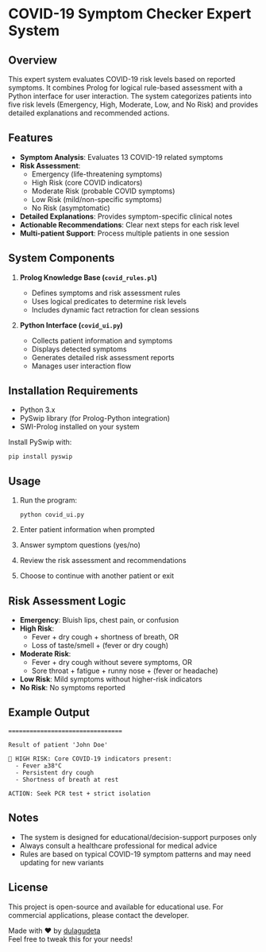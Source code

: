 
# COVID-19 Symptom Checker Expert System

## Overview

This expert system evaluates COVID-19 risk levels based on reported symptoms. It combines Prolog for logical rule-based assessment with a Python interface for user interaction. The system categorizes patients into five risk levels (Emergency, High, Moderate, Low, and No Risk) and provides detailed explanations and recommended actions.

## Features

- **Symptom Analysis**: Evaluates 13 COVID-19 related symptoms
- **Risk Assessment**: 
  - Emergency (life-threatening symptoms)
  - High Risk (core COVID indicators)
  - Moderate Risk (probable COVID symptoms)
  - Low Risk (mild/non-specific symptoms)
  - No Risk (asymptomatic)
- **Detailed Explanations**: Provides symptom-specific clinical notes
- **Actionable Recommendations**: Clear next steps for each risk level
- **Multi-patient Support**: Process multiple patients in one session

## System Components

1. **Prolog Knowledge Base (`covid_rules.pl`)**
   - Defines symptoms and risk assessment rules
   - Uses logical predicates to determine risk levels
   - Includes dynamic fact retraction for clean sessions

2. **Python Interface (`covid_ui.py`)**
   - Collects patient information and symptoms
   - Displays detected symptoms
   - Generates detailed risk assessment reports
   - Manages user interaction flow

## Installation Requirements

- Python 3.x
- PySwip library (for Prolog-Python integration)
- SWI-Prolog installed on your system

Install PySwip with:
```
pip install pyswip
```

## Usage

1. Run the program:
   ```
   python covid_ui.py
   ```

2. Enter patient information when prompted

3. Answer symptom questions (yes/no)

4. Review the risk assessment and recommendations

5. Choose to continue with another patient or exit

## Risk Assessment Logic

- **Emergency**: Bluish lips, chest pain, or confusion
- **High Risk**: 
  - Fever + dry cough + shortness of breath, OR
  - Loss of taste/smell + (fever or dry cough)
- **Moderate Risk**:
  - Fever + dry cough without severe symptoms, OR
  - Sore throat + fatigue + runny nose + (fever or headache)
- **Low Risk**: Mild symptoms without higher-risk indicators
- **No Risk**: No symptoms reported

## Example Output

```
================================

Result of patient 'John Doe'

🔴 HIGH RISK: Core COVID-19 indicators present:
  - Fever ≥38°C
  - Persistent dry cough
  - Shortness of breath at rest

ACTION: Seek PCR test + strict isolation
```

## Notes

- The system is designed for educational/decision-support purposes only
- Always consult a healthcare professional for medical advice
- Rules are based on typical COVID-19 symptom patterns and may need updating for new variants

## License

This project is open-source and available for educational use. For commercial applications, please contact the developer.

Made with ❤️ by [dulagudeta](https://github.com/dulagudeta)  
Feel free to tweak this for your needs!
